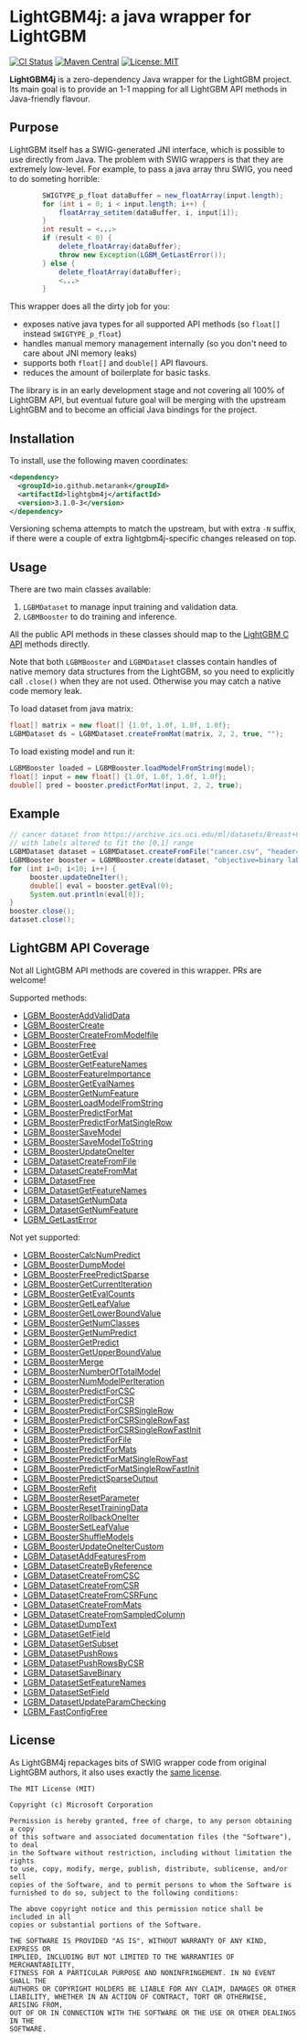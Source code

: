 # LightGBM4j: a java wrapper for LightGBM

[![CI Status](https://github.com/metarank/lightgbm4j/workflows/Java%20CI%20with%20Maven/badge.svg)](https://github.com/metarank/lightgbm4j/actions)
[![Maven Central](https://maven-badges.herokuapp.com/maven-central/io.github.metarank/lightgbm4j/badge.svg?style=plastic)](https://maven-badges.herokuapp.com/maven-central/io.github.metarank/lightgbm4j)
[![License: MIT](https://img.shields.io/badge/License-MIT-yellow.svg)](https://opensource.org/licenses/MIT)

**LightGBM4j** is a zero-dependency Java wrapper for the LightGBM project. Its main goal is to provide an 1-1 mapping for all
LightGBM API methods in Java-friendly flavour. 

## Purpose

LightGBM itself has a SWIG-generated JNI interface, which is possible to use directly from Java. The problem with SWIG wrappers
is that they are extremely low-level. For example, to pass a java array thru SWIG, you need to do someting horrible:
```java
        SWIGTYPE_p_float dataBuffer = new_floatArray(input.length);
        for (int i = 0; i < input.length; i++) {
            floatArray_setitem(dataBuffer, i, input[i]);
        }
        int result = <...>
        if (result < 0) {
            delete_floatArray(dataBuffer);
            throw new Exception(LGBM_GetLastError());
        } else {
            delete_floatArray(dataBuffer);
            <...>
        }
```
This wrapper does all the dirty job for you:
* exposes native java types for all supported API methods (so `float[]` instead `SWIGTYPE_p_float`)
* handles manual memory management internally (so you don't need to care about JNI memory leaks)
* supports both `float[]` and `double[]` API flavours.
* reduces the amount of boilerplate for basic tasks.

The library is in an early development stage and not covering all 100% of LightGBM API, but eventual future goal will be 
merging with the upstream LightGBM and to become an official Java bindings for the project.

## Installation

To install, use the following maven coordinates:
```xml
<dependency>
  <groupId>io.github.metarank</groupId>
  <artifactId>lightgbm4j</artifactId>
  <version>3.1.0-3</version>
</dependency>
```

Versioning schema attempts to match the upstream, but with extra `-N` suffix, if there were a couple of extra lightgbm4j-specific
changes released on top.

## Usage

There are two main classes available: 
1. `LGBMDataset` to manage input training and validation data.
2. `LGBMBooster` to do training and inference.

All the public API methods in these classes should map to the [LightGBM C API](https://lightgbm.readthedocs.io/en/latest/C-API.html) methods directly.

Note that both `LGBMBooster` and `LGBMDataset` classes contain handles of native memory
data structures from the LightGBM, so you need to explicitly call `.close()` when they are not used. Otherwise you may catch
a native code memory leak.


To load dataset from java matrix:
```java
float[] matrix = new float[] {1.0f, 1.0f, 1.0f, 1.0f};
LGBMDataset ds = LGBMDataset.createFromMat(matrix, 2, 2, true, "");
```

To load existing model and run it:
```java
LGBMBooster loaded = LGBMBooster.loadModelFromString(model);
float[] input = new float[] {1.0f, 1.0f, 1.0f, 1.0f};
double[] pred = booster.predictForMat(input, 2, 2, true);
```
## Example

```java
// cancer dataset from https://archive.ics.uci.edu/ml/datasets/Breast+Cancer+Coimbra
// with labels altered to fit the [0,1] range
LGBMDataset dataset = LGBMDataset.createFromFile("cancer.csv", "header=true label=name:Classification");
LGBMBooster booster = LGBMBooster.create(dataset, "objective=binary label=name:Classification");
for (int i=0; i<10; i++) {
     booster.updateOneIter();
     double[] eval = booster.getEval(0);
     System.out.println(eval[0]);
}
booster.close();
dataset.close();
```
## LightGBM API Coverage

Not all LightGBM API methods are covered in this wrapper. PRs are welcome!

Supported methods:
* [LGBM_BoosterAddValidData](https://lightgbm.readthedocs.io/en/latest/C-API.html#c.LGBM_BoosterAddValidData)
* [LGBM_BoosterCreate](https://lightgbm.readthedocs.io/en/latest/C-API.html#c.LGBM_BoosterCreate)
* [LGBM_BoosterCreateFromModelfile](https://lightgbm.readthedocs.io/en/latest/C-API.html#c.LGBM_BoosterCreateFromModelfile)
* [LGBM_BoosterFree](https://lightgbm.readthedocs.io/en/latest/C-API.html#c.LGBM_BoosterFree)
* [LGBM_BoosterGetEval](https://lightgbm.readthedocs.io/en/latest/C-API.html#c.LGBM_BoosterGetEval)
* [LGBM_BoosterGetFeatureNames](https://lightgbm.readthedocs.io/en/latest/C-API.html#c.LGBM_BoosterGetFeatureNames)
* [LGBM_BoosterFeatureImportance](https://lightgbm.readthedocs.io/en/latest/C-API.html#c.LGBM_BoosterFeatureImportance)
* [LGBM_BoosterGetEvalNames](https://lightgbm.readthedocs.io/en/latest/C-API.html#c.LGBM_BoosterGetEvalNames)
* [LGBM_BoosterGetNumFeature](https://lightgbm.readthedocs.io/en/latest/C-API.html#c.LGBM_BoosterGetNumFeature)
* [LGBM_BoosterLoadModelFromString](https://lightgbm.readthedocs.io/en/latest/C-API.html#c.LGBM_BoosterLoadModelFromString)
* [LGBM_BoosterPredictForMat](https://lightgbm.readthedocs.io/en/latest/C-API.html#c.LGBM_BoosterPredictForMat)
* [LGBM_BoosterPredictForMatSingleRow](https://lightgbm.readthedocs.io/en/latest/C-API.html#c.LGBM_BoosterPredictForMatSingleRow)
* [LGBM_BoosterSaveModel](https://lightgbm.readthedocs.io/en/latest/C-API.html#c.LGBM_BoosterSaveModel)
* [LGBM_BoosterSaveModelToString](https://lightgbm.readthedocs.io/en/latest/C-API.html#c.LGBM_BoosterSaveModelToString)
* [LGBM_BoosterUpdateOneIter](https://lightgbm.readthedocs.io/en/latest/C-API.html#c.LGBM_BoosterUpdateOneIter)
* [LGBM_DatasetCreateFromFile](https://lightgbm.readthedocs.io/en/latest/C-API.html#c.LGBM_DatasetCreateFromFile)
* [LGBM_DatasetCreateFromMat](https://lightgbm.readthedocs.io/en/latest/C-API.html#c.LGBM_DatasetCreateFromMat)
* [LGBM_DatasetFree](https://lightgbm.readthedocs.io/en/latest/C-API.html#c.LGBM_DatasetFree)
* [LGBM_DatasetGetFeatureNames](https://lightgbm.readthedocs.io/en/latest/C-API.html#c.LGBM_DatasetGetFeatureNames)
* [LGBM_DatasetGetNumData](https://lightgbm.readthedocs.io/en/latest/C-API.html#c.LGBM_DatasetGetNumData)
* [LGBM_DatasetGetNumFeature](https://lightgbm.readthedocs.io/en/latest/C-API.html#c.LGBM_DatasetGetNumFeature)
* [LGBM_GetLastError](https://lightgbm.readthedocs.io/en/latest/C-API.html#c.LGBM_GetLastError)

Not yet supported:
* [LGBM_BoosterCalcNumPredict](https://lightgbm.readthedocs.io/en/latest/C-API.html#c.LGBM_BoosterCalcNumPredict)
* [LGBM_BoosterDumpModel](https://lightgbm.readthedocs.io/en/latest/C-API.html#c.LGBM_BoosterDumpModel)
* [LGBM_BoosterFreePredictSparse](https://lightgbm.readthedocs.io/en/latest/C-API.html#c.LGBM_BoosterFreePredictSparse)
* [LGBM_BoosterGetCurrentIteration](https://lightgbm.readthedocs.io/en/latest/C-API.html#c.LGBM_BoosterGetCurrentIteration)
* [LGBM_BoosterGetEvalCounts](https://lightgbm.readthedocs.io/en/latest/C-API.html#c.LGBM_BoosterGetEvalCounts)
* [LGBM_BoosterGetLeafValue](https://lightgbm.readthedocs.io/en/latest/C-API.html#c.LGBM_BoosterGetLeafValue)
* [LGBM_BoosterGetLowerBoundValue](https://lightgbm.readthedocs.io/en/latest/C-API.html#c.LGBM_BoosterGetLowerBoundValue)
* [LGBM_BoosterGetNumClasses](https://lightgbm.readthedocs.io/en/latest/C-API.html#c.LGBM_BoosterGetNumClasses)
* [LGBM_BoosterGetNumPredict](https://lightgbm.readthedocs.io/en/latest/C-API.html#c.LGBM_BoosterGetNumPredict) 
* [LGBM_BoosterGetPredict](https://lightgbm.readthedocs.io/en/latest/C-API.html#c.LGBM_BoosterGetPredict)
* [LGBM_BoosterGetUpperBoundValue](https://lightgbm.readthedocs.io/en/latest/C-API.html#c.LGBM_BoosterGetUpperBoundValue)
* [LGBM_BoosterMerge](https://lightgbm.readthedocs.io/en/latest/C-API.html#c.LGBM_BoosterMerge)
* [LGBM_BoosterNumberOfTotalModel](https://lightgbm.readthedocs.io/en/latest/C-API.html#c.LGBM_BoosterNumberOfTotalModel)
* [LGBM_BoosterNumModelPerIteration](https://lightgbm.readthedocs.io/en/latest/C-API.html#c.LGBM_BoosterNumModelPerIteration)
* [LGBM_BoosterPredictForCSC](https://lightgbm.readthedocs.io/en/latest/C-API.html#c.LGBM_BoosterPredictForCSC)
* [LGBM_BoosterPredictForCSR](https://lightgbm.readthedocs.io/en/latest/C-API.html#c.LGBM_BoosterPredictForCSR)
* [LGBM_BoosterPredictForCSRSingleRow](https://lightgbm.readthedocs.io/en/latest/C-API.html#c.LGBM_BoosterPredictForCSRSingleRow)
* [LGBM_BoosterPredictForCSRSingleRowFast](https://lightgbm.readthedocs.io/en/latest/C-API.html#c.LGBM_BoosterPredictForCSRSingleRowFast)
* [LGBM_BoosterPredictForCSRSingleRowFastInit](https://lightgbm.readthedocs.io/en/latest/C-API.html#c.LGBM_BoosterPredictForCSRSingleRowFastInit)
* [LGBM_BoosterPredictForFile](https://lightgbm.readthedocs.io/en/latest/C-API.html#c.LGBM_BoosterPredictForFile)
* [LGBM_BoosterPredictForMats](https://lightgbm.readthedocs.io/en/latest/C-API.html#c.LGBM_BoosterPredictForMats)
* [LGBM_BoosterPredictForMatSingleRowFast](https://lightgbm.readthedocs.io/en/latest/C-API.html#c.LGBM_BoosterPredictForMatSingleRowFast)
* [LGBM_BoosterPredictForMatSingleRowFastInit](https://lightgbm.readthedocs.io/en/latest/C-API.html#c.LGBM_BoosterPredictForMatSingleRowFastInit)
* [LGBM_BoosterPredictSparseOutput](https://lightgbm.readthedocs.io/en/latest/C-API.html#c.LGBM_BoosterPredictSparseOutput)
* [LGBM_BoosterRefit](https://lightgbm.readthedocs.io/en/latest/C-API.html#c.LGBM_BoosterRefit)
* [LGBM_BoosterResetParameter](https://lightgbm.readthedocs.io/en/latest/C-API.html#c.LGBM_BoosterResetParameter)
* [LGBM_BoosterResetTrainingData](https://lightgbm.readthedocs.io/en/latest/C-API.html#c.LGBM_BoosterResetTrainingData)
* [LGBM_BoosterRollbackOneIter](https://lightgbm.readthedocs.io/en/latest/C-API.html#c.LGBM_BoosterRollbackOneIter)
* [LGBM_BoosterSetLeafValue](https://lightgbm.readthedocs.io/en/latest/C-API.html#c.LGBM_BoosterSetLeafValue)
* [LGBM_BoosterShuffleModels](https://lightgbm.readthedocs.io/en/latest/C-API.html#c.LGBM_BoosterShuffleModels)
* [LGBM_BoosterUpdateOneIterCustom](https://lightgbm.readthedocs.io/en/latest/C-API.html#c.LGBM_BoosterUpdateOneIterCustom)
* [LGBM_DatasetAddFeaturesFrom](https://lightgbm.readthedocs.io/en/latest/C-API.html#c.LGBM_DatasetAddFeaturesFrom)
* [LGBM_DatasetCreateByReference](https://lightgbm.readthedocs.io/en/latest/C-API.html#c.LGBM_DatasetCreateByReference)
* [LGBM_DatasetCreateFromCSC](https://lightgbm.readthedocs.io/en/latest/C-API.html#c.LGBM_DatasetCreateFromCSC)
* [LGBM_DatasetCreateFromCSR](https://lightgbm.readthedocs.io/en/latest/C-API.html#c.LGBM_DatasetCreateFromCSR)
* [LGBM_DatasetCreateFromCSRFunc](https://lightgbm.readthedocs.io/en/latest/C-API.html#c.LGBM_DatasetCreateFromCSRFunc)
* [LGBM_DatasetCreateFromMats](https://lightgbm.readthedocs.io/en/latest/C-API.html#c.LGBM_DatasetCreateFromMats)
* [LGBM_DatasetCreateFromSampledColumn](https://lightgbm.readthedocs.io/en/latest/C-API.html#c.LGBM_DatasetCreateFromSampledColumn)
* [LGBM_DatasetDumpText](https://lightgbm.readthedocs.io/en/latest/C-API.html#c.LGBM_DatasetDumpText)
* [LGBM_DatasetGetField](https://lightgbm.readthedocs.io/en/latest/C-API.html#c.LGBM_DatasetGetField)
* [LGBM_DatasetGetSubset](https://lightgbm.readthedocs.io/en/latest/C-API.html#c.LGBM_DatasetGetSubset)
* [LGBM_DatasetPushRows](https://lightgbm.readthedocs.io/en/latest/C-API.html#c.LGBM_DatasetPushRows)
* [LGBM_DatasetPushRowsByCSR](https://lightgbm.readthedocs.io/en/latest/C-API.html#c.LGBM_DatasetPushRowsByCSR)
* [LGBM_DatasetSaveBinary](https://lightgbm.readthedocs.io/en/latest/C-API.html#c.LGBM_DatasetSaveBinary)
* [LGBM_DatasetSetFeatureNames](https://lightgbm.readthedocs.io/en/latest/C-API.html#c.LGBM_DatasetSetFeatureNames)
* [LGBM_DatasetSetField](https://lightgbm.readthedocs.io/en/latest/C-API.html#c.LGBM_DatasetSetField)
* [LGBM_DatasetUpdateParamChecking](https://lightgbm.readthedocs.io/en/latest/C-API.html#c.LGBM_DatasetUpdateParamChecking)
* [LGBM_FastConfigFree](https://lightgbm.readthedocs.io/en/latest/C-API.html#c.LGBM_FastConfigFree)


## License

As LightGBM4j repackages bits of SWIG wrapper code from original LightGBM authors, it 
also uses exactly the [same license](https://github.com/microsoft/LightGBM/blob/master/LICENSE).

```
The MIT License (MIT)

Copyright (c) Microsoft Corporation

Permission is hereby granted, free of charge, to any person obtaining a copy
of this software and associated documentation files (the "Software"), to deal
in the Software without restriction, including without limitation the rights
to use, copy, modify, merge, publish, distribute, sublicense, and/or sell
copies of the Software, and to permit persons to whom the Software is
furnished to do so, subject to the following conditions:

The above copyright notice and this permission notice shall be included in all
copies or substantial portions of the Software.

THE SOFTWARE IS PROVIDED "AS IS", WITHOUT WARRANTY OF ANY KIND, EXPRESS OR
IMPLIED, INCLUDING BUT NOT LIMITED TO THE WARRANTIES OF MERCHANTABILITY,
FITNESS FOR A PARTICULAR PURPOSE AND NONINFRINGEMENT. IN NO EVENT SHALL THE
AUTHORS OR COPYRIGHT HOLDERS BE LIABLE FOR ANY CLAIM, DAMAGES OR OTHER
LIABILITY, WHETHER IN AN ACTION OF CONTRACT, TORT OR OTHERWISE, ARISING FROM,
OUT OF OR IN CONNECTION WITH THE SOFTWARE OR THE USE OR OTHER DEALINGS IN THE
SOFTWARE.
```